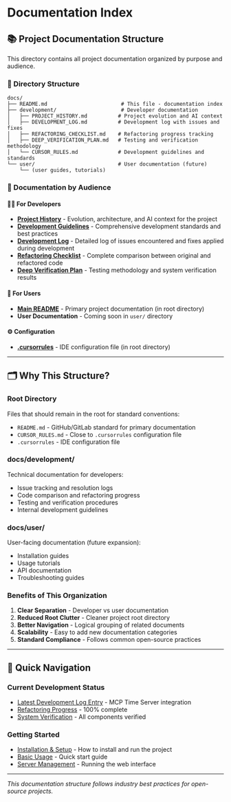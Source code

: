 # Documentation Index

## 📚 Project Documentation Structure

This directory contains all project documentation organized by purpose and audience.

### 📂 Directory Structure

```
docs/
├── README.md                        # This file - documentation index
├── development/                     # Developer documentation
│   ├── PROJECT_HISTORY.md          # Project evolution and AI context
│   ├── DEVELOPMENT_LOG.md          # Development log with issues and fixes
│   ├── REFACTORING_CHECKLIST.md    # Refactoring progress tracking
│   ├── DEEP_VERIFICATION_PLAN.md   # Testing and verification methodology
│   └── CURSOR_RULES.md             # Development guidelines and standards
└── user/                           # User documentation (future)
    └── (user guides, tutorials)
```

### 🎯 Documentation by Audience

#### 👨‍💻 **For Developers**
- **[Project History](development/PROJECT_HISTORY.md)** - Evolution, architecture, and AI context for the project
- **[Development Guidelines](development/CURSOR_RULES.md)** - Comprehensive development standards and best practices
- **[Development Log](development/DEVELOPMENT_LOG.md)** - Detailed log of issues encountered and fixes applied during development
- **[Refactoring Checklist](development/REFACTORING_CHECKLIST.md)** - Complete comparison between original and refactored code
- **[Deep Verification Plan](development/DEEP_VERIFICATION_PLAN.md)** - Testing methodology and system verification results

#### 👥 **For Users**
- **[Main README](../README.md)** - Primary project documentation (in root directory)
- **User Documentation** - Coming soon in `user/` directory

#### ⚙️ **Configuration**
- **[.cursorrules](../.cursorrules)** - IDE configuration file (in root directory)

---

## 🗂️ Why This Structure?

### **Root Directory**
Files that should remain in the root for standard conventions:
- `README.md` - GitHub/GitLab standard for primary documentation
- `CURSOR_RULES.md` - Close to `.cursorrules` configuration file
- `.cursorrules` - IDE configuration file

### **docs/development/**
Technical documentation for developers:
- Issue tracking and resolution logs
- Code comparison and refactoring progress
- Testing and verification procedures
- Internal development guidelines

### **docs/user/**
User-facing documentation (future expansion):
- Installation guides
- Usage tutorials
- API documentation
- Troubleshooting guides

### **Benefits of This Organization**
1. **Clear Separation** - Developer vs user documentation
2. **Reduced Root Clutter** - Cleaner project root directory
3. **Better Navigation** - Logical grouping of related documents
4. **Scalability** - Easy to add new documentation categories
5. **Standard Compliance** - Follows common open-source practices

---

## 🔄 Quick Navigation

### Current Development Status
- [Latest Development Log Entry](development/DEVELOPMENT_LOG_CURRENT.md#log-entry-024---2025-06-21-1407-utc) - MCP Time Server integration
- [Refactoring Progress](development/REFACTORING_CHECKLIST.md#прогресс) - 100% complete
- [System Verification](development/DEEP_VERIFICATION_PLAN.md#итоговый-результат-глубокой-проверки) - All components verified

### Getting Started
- [Installation & Setup](../README.md#installation) - How to install and run the project
- [Basic Usage](../README.md#basic-usage) - Quick start guide
- [Server Management](../README.md#server-management) - Running the web interface

---

*This documentation structure follows industry best practices for open-source projects.* 
